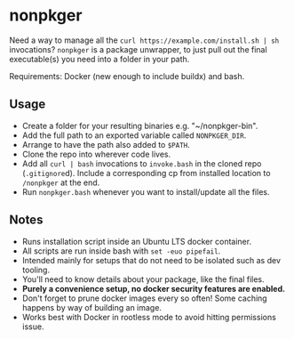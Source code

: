 # nonpkger

Need a way to manage all the `curl https://example.com/install.sh | sh`
invocations? `nonpkger` is a package unwrapper, to just pull out the final
executable(s) you need into a folder in your path.

Requirements: Docker (new enough to include buildx) and bash.

## Usage

- Create a folder for your resulting binaries e.g. "~/nonpkger-bin".
- Add the full path to an exported variable called `NONPKGER_DIR`.
- Arrange to have the path also added to `$PATH`.
- Clone the repo into wherever code lives.
- Add all `curl | bash` invocations to `invoke.bash` in the cloned repo
(`.gitignore`d). Include a corresponding cp from installed location to
`/nonpkger` at the end.
- Run `nonpkger.bash` whenever you want to install/update all the files.

## Notes

- Runs installation script inside an Ubuntu LTS docker container.
- All scripts are run inside bash with `set -euo pipefail`.
- Intended mainly for setups that do not need to be isolated such as dev
tooling.
- You'll need to know details about your package, like the final files.
- **Purely a convenience setup, no docker security features are enabled.**
- Don't forget to prune docker images every so often! Some caching happens
by way of building an image.
- Works best with Docker in rootless mode to avoid hitting permissions
issue.

